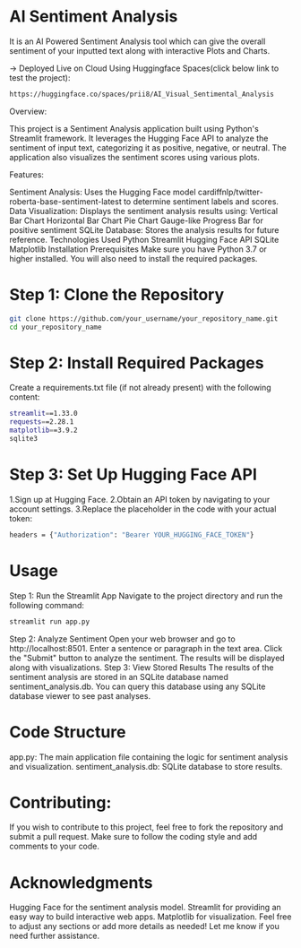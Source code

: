 # AI Sentiment Analysis
It is an AI Powered Sentiment Analysis tool which can give the overall sentiment of your inputted text along with interactive Plots and Charts.

-> Deployed Live on Cloud Using Huggingface Spaces(click below link to test the project):
```bash
https://huggingface.co/spaces/prii8/AI_Visual_Sentimental_Analysis
```

Overview:

This project is a Sentiment Analysis application built using Python's Streamlit framework. It leverages the Hugging Face API to analyze the sentiment of input text, categorizing it as positive, negative, or neutral. The application also visualizes the sentiment scores using various plots.

Features:

Sentiment Analysis: Uses the Hugging Face model cardiffnlp/twitter-roberta-base-sentiment-latest to determine sentiment labels and scores.
Data Visualization: Displays the sentiment analysis results using:
Vertical Bar Chart
Horizontal Bar Chart
Pie Chart
Gauge-like Progress Bar for positive sentiment
SQLite Database: Stores the analysis results for future reference.
Technologies Used
Python
Streamlit
Hugging Face API
SQLite
Matplotlib
Installation
Prerequisites
Make sure you have Python 3.7 or higher installed. You will also need to install the required packages.

# Step 1: Clone the Repository
```bash
git clone https://github.com/your_username/your_repository_name.git
cd your_repository_name
```

# Step 2: Install Required Packages
Create a requirements.txt file (if not already present) with the following content:
```bash
streamlit==1.33.0
requests==2.28.1
matplotlib==3.9.2
sqlite3
```

# Step 3: Set Up Hugging Face API
1.Sign up at Hugging Face.
2.Obtain an API token by navigating to your account settings.
3.Replace the placeholder in the code with your actual token:

```bash
headers = {"Authorization": "Bearer YOUR_HUGGING_FACE_TOKEN"}
```
# Usage
Step 1: Run the Streamlit App
Navigate to the project directory and run the following command:
```bash
streamlit run app.py
```
Step 2: Analyze Sentiment
Open your web browser and go to http://localhost:8501.
Enter a sentence or paragraph in the text area.
Click the "Submit" button to analyze the sentiment.
The results will be displayed along with visualizations.
Step 3: View Stored Results
The results of the sentiment analysis are stored in an SQLite database named sentiment_analysis.db. You can query this database using any SQLite database viewer to see past analyses.

# Code Structure
app.py: The main application file containing the logic for sentiment analysis and visualization.
sentiment_analysis.db: SQLite database to store results.
# Contributing:
If you wish to contribute to this project, feel free to fork the repository and submit a pull request. Make sure to follow the coding style and add comments to your code.

# Acknowledgments
Hugging Face for the sentiment analysis model.
Streamlit for providing an easy way to build interactive web apps.
Matplotlib for visualization.
Feel free to adjust any sections or add more details as needed! Let me know if you need further assistance.
